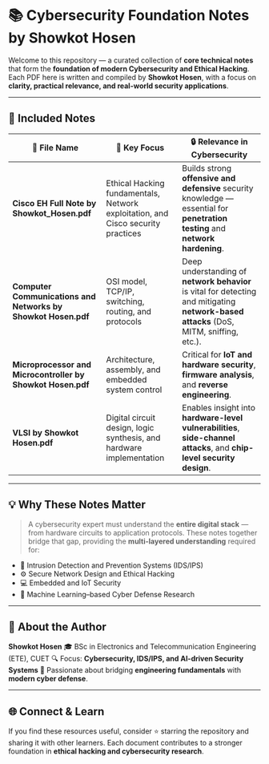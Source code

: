 
# 📚 Cybersecurity Foundation Notes by Showkot Hosen

Welcome to this repository — a curated collection of **core technical notes** that form the **foundation of modern Cybersecurity and Ethical Hacking**.
Each PDF here is written and compiled by **Showkot Hosen**, with a focus on **clarity, practical relevance, and real-world security applications**.

---

## 📘 Included Notes

| 📄 File Name                                                  | 🧩 Key Focus                                                                     | 🔒 Relevance in Cybersecurity                                                                                                           |
| ------------------------------------------------------------- | -------------------------------------------------------------------------------- | --------------------------------------------------------------------------------------------------------------------------------------- |
| **Cisco EH Full Note by Showkot_Hosen.pdf**                   | Ethical Hacking fundamentals, Network exploitation, and Cisco security practices | Builds strong **offensive and defensive** security knowledge — essential for **penetration testing** and **network hardening**.         |
| **Computer Communications and Networks by Showkot Hosen.pdf** | OSI model, TCP/IP, switching, routing, and protocols                             | Deep understanding of **network behavior** is vital for detecting and mitigating **network-based attacks** (DoS, MITM, sniffing, etc.). |
| **Microprocessor and Microcontroller by Showkot Hosen.pdf**   | Architecture, assembly, and embedded system control                              | Critical for **IoT and hardware security**, **firmware analysis**, and **reverse engineering**.                                         |
| **VLSI by Showkot Hosen.pdf**                                 | Digital circuit design, logic synthesis, and hardware implementation             | Enables insight into **hardware-level vulnerabilities**, **side-channel attacks**, and **chip-level security design**.                  |

---

## 💡 Why These Notes Matter

> A cybersecurity expert must understand the **entire digital stack** — from hardware circuits to application protocols.
> These notes together bridge that gap, providing the **multi-layered understanding** required for:

* 🔐 Intrusion Detection and Prevention Systems (IDS/IPS)
* ⚙️ Secure Network Design and Ethical Hacking
* 💻 Embedded and IoT Security
* 🧠 Machine Learning–based Cyber Defense Research

---

## 🧠 About the Author

**Showkot Hosen**
🎓 BSc in Electronics and Telecommunication Engineering (ETE), CUET 
🔍 Focus: **Cybersecurity, IDS/IPS, and AI-driven Security Systems**
💬 Passionate about bridging **engineering fundamentals** with **modern cyber defense**.

---

## 🌐 Connect & Learn

If you find these resources useful, consider ⭐ starring the repository and sharing it with other learners.
Each document contributes to a stronger foundation in **ethical hacking and cybersecurity research**.


